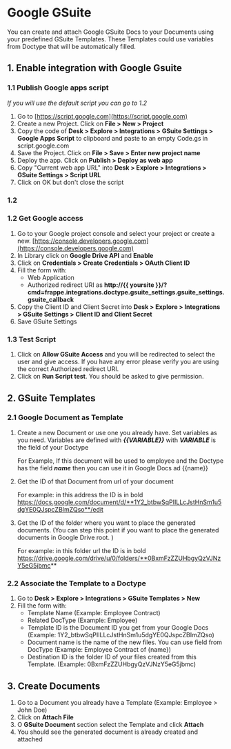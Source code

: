 # Google GSuite

You can create and attach Google GSuite Docs to your Documents using your predefined GSuite Templates.
These Templates could use variables from Doctype that will be automatically filled.

## 1. Enable integration with Google Gsuite

### 1.1 Publish Google apps script

*If you will use the default script you can go to 1.2*

1. Go to [https://script.google.com](https://script.google.com)
1. Create a new Project. Click on **File > New > Project**
1. Copy the code of **Desk > Explore > Integrations > GSuite Settings > Google Apps Script** to clipboard and paste to an empty Code.gs in script.google.com
1. Save the Project. Click on **File > Save > Enter new project name**
1. Deploy the app. Click on **Publish > Deploy as web app**
1. Copy "Current web app URL" into **Desk > Explore > Integrations > GSuite Settings > Script URL**
1. Click on OK but don't close the script

### 1.2

### 1.2 Get Google access

1. Go to your Google project console and select your project or create a new. [https://console.developers.google.com](https://console.developers.google.com)
1. In Library click on **Google Drive API** and **Enable**
1. Click on **Credentials > Create Credentials > OAuth Client ID**
1. Fill the form with:
	- Web Application
	- Authorized redirect URI as  **http://{{ yoursite }}/?cmd=frappe.integrations.doctype.gsuite_settings.gsuite_settings.gsuite_callback**
1. Copy the Client ID and Client Secret into **Desk > Explore > Integrations > GSuite Settings > Client ID and Client Secret**
1. Save GSuite Settings

### 1.3 Test Script

1. Click on **Allow GSuite Access** and you will be redirected to select the user and give access. If you have any error please verify you are using the correct Authorized redirect URI.
1. Click on **Run Script test**. You should be asked to give permission.

## 2. GSuite Templates

### 2.1 Google Document as Template

1. Create a new Document or use one you already have. Set variables as you need. Variables are defined with ***{{VARIABLE}}*** with ***VARIABLE*** is the field of your Doctype

	For Example,
		If this document will be used to employee and the Doctype has the field ***name*** then you can use it in Google Docs ad {{name}}

1. Get the ID of that Document from url of your document

    For example: in this address the ID is in bold
	https://docs.google.com/document/d/**1Y2_btbwSqPIILLcJstHnSm1u5dgYE0QJspcZBImZQso**/edit

1. Get the ID of the folder where you want to place the generated documents. (You can step this point if you want to place the generated documents in Google Drive root. )

	For example: in this folder url the ID is in bold
	https://drive.google.com/drive/u/0/folders/**0BxmFzZZUHbgyQzVJNzY5eG5jbmc**

### 2.2 Associate the Template to a Doctype

1. Go to **Desk > Explore > Integrations > GSuite Templates > New**
1. Fill the form with:
	- Template Name (Example: Employee Contract)
	- Related DocType (Example: Employee)
	- Template ID is the Document ID you get from your Google Docs (Example: 1Y2_btbwSqPIILLcJstHnSm1u5dgYE0QJspcZBImZQso)
	- Document name is the name of the new files. You can use field from DocType (Example: Employee Contract of {name})
	- Destination ID is the folder ID of your files created from this Template. (Example: 0BxmFzZZUHbgyQzVJNzY5eG5jbmc)

## 3. Create Documents

1. Go to a Document you already have a Template (Example: Employee > John Doe)
2. Click on **Attach File**
3. O **GSuite Document** section select the Template and click **Attach**
4. You should see the generated document is already created and attached
